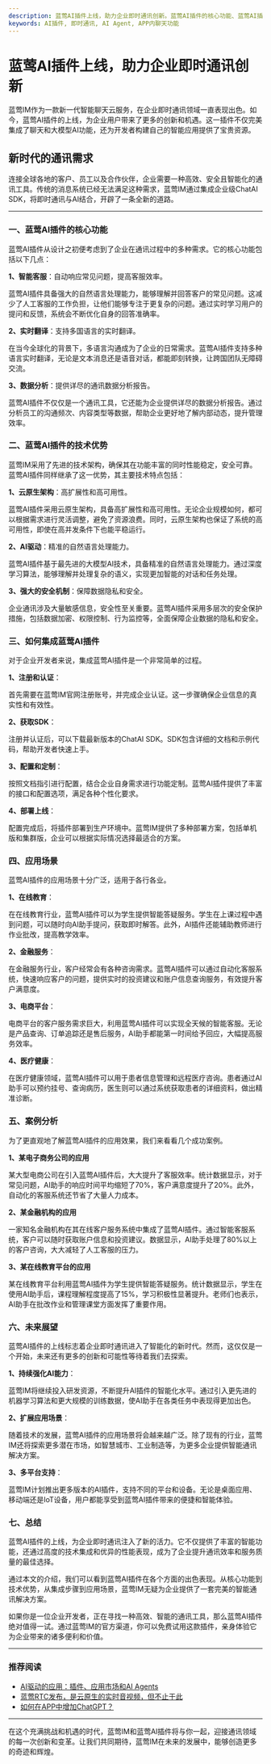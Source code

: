 ```yaml
---
description: 蓝莺AI插件上线，助力企业即时通讯创新。蓝莺AI插件的核心功能、蓝莺AI插件的技术优势、如何集成蓝莺AI插件、应用场景、案例分析、未来展望。
keywords: AI插件, 即时通讯, AI Agent, APP内聊天功能
---
```

# 蓝莺AI插件上线，助力企业即时通讯创新

蓝莺IM作为一款新一代智能聊天云服务，在企业即时通讯领域一直表现出色。如今，蓝莺AI插件的上线，为企业用户带来了更多的创新和机遇。这一插件不仅完美集成了聊天和大模型AI功能，还为开发者构建自己的智能应用提供了宝贵资源。

## 新时代的通讯需求

连接全球各地的客户、员工以及合作伙伴，企业需要一种高效、安全且智能化的通讯工具。传统的消息系统已经无法满足这种需求，蓝莺IM通过集成企业级ChatAI SDK，将即时通讯与AI结合，开辟了一条全新的道路。

---

### 一、蓝莺AI插件的核心功能

蓝莺AI插件从设计之初便考虑到了企业在通讯过程中的多种需求。它的核心功能包括以下几点：

**1、智能客服**：自动响应常见问题，提高客服效率。

蓝莺AI插件具备强大的自然语言处理能力，能够理解并回答客户的常见问题。这减少了人工客服的工作负担，让他们能够专注于更复杂的问题。通过实时学习用户的提问和反馈，系统会不断优化自身的回答准确率。

**2、实时翻译**：支持多国语言的实时翻译。

在当今全球化的背景下，多语言沟通成为了企业的日常需求。蓝莺AI插件支持多种语言实时翻译，无论是文本消息还是语音对话，都能即刻转换，让跨国团队无障碍交流。

**3、数据分析**：提供详尽的通讯数据分析报告。

蓝莺AI插件不仅仅是一个通讯工具，它还能为企业提供详尽的数据分析报告。通过分析员工的沟通频次、内容类型等数据，帮助企业更好地了解内部动态，提升管理效率。

### 二、蓝莺AI插件的技术优势

蓝莺IM采用了先进的技术架构，确保其在功能丰富的同时性能稳定，安全可靠。蓝莺AI插件同样继承了这一优势，其主要技术特点包括：

**1、云原生架构**：高扩展性和高可用性。

蓝莺AI插件采用云原生架构，具备高扩展性和高可用性。无论企业规模如何，都可以根据需求进行灵活调整，避免了资源浪费。同时，云原生架构也保证了系统的高可用性，即使在高并发条件下也能平稳运行。

**2、AI驱动**：精准的自然语言处理能力。

蓝莺AI插件基于最先进的大模型AI技术，具备精准的自然语言处理能力。通过深度学习算法，能够理解并处理复杂的语义，实现更加智能的对话和任务处理。

**3、强大的安全机制**：保障数据隐私和安全。

企业通讯涉及大量敏感信息，安全性至关重要。蓝莺AI插件采用多层次的安全保护措施，包括数据加密、权限控制、行为监控等，全面保障企业数据的隐私和安全。

### 三、如何集成蓝莺AI插件

对于企业开发者来说，集成蓝莺AI插件是一个非常简单的过程。

**1、注册和认证**：

首先需要在蓝莺IM官网注册账号，并完成企业认证。这一步骤确保企业信息的真实性和有效性。

**2、获取SDK**：

注册并认证后，可以下载最新版本的ChatAI SDK。SDK包含详细的文档和示例代码，帮助开发者快速上手。

**3、配置和定制**：

按照文档指引进行配置，结合企业自身需求进行功能定制。蓝莺AI插件提供了丰富的接口和配置选项，满足各种个性化要求。

**4、部署上线**：

配置完成后，将插件部署到生产环境中。蓝莺IM提供了多种部署方案，包括单机版和集群版，企业可以根据实际情况选择最适合的方案。

### 四、应用场景

蓝莺AI插件的应用场景十分广泛，适用于各行各业。

**1、在线教育**：

在在线教育行业，蓝莺AI插件可以为学生提供智能答疑服务。学生在上课过程中遇到问题，可以随时向AI助手提问，获取即时解答。此外，AI插件还能辅助教师进行作业批改，提高教学效率。

**2、金融服务**：

在金融服务行业，客户经常会有各种咨询需求。蓝莺AI插件可以通过自动化客服系统，快速响应客户的问题，提供实时的投资建议和账户信息查询服务，有效提升客户满意度。

**3、电商平台**：

电商平台的客户服务需求巨大，利用蓝莺AI插件可以实现全天候的智能客服。无论是产品查询、订单追踪还是售后服务，AI助手都能第一时间给予回应，大幅提高服务效率。

**4、医疗健康**：

在医疗健康领域，蓝莺AI插件可以用于患者信息管理和远程医疗咨询。患者通过AI助手可以预约挂号、查询病历，医生则可以通过系统获取患者的详细资料，做出精准诊断。

### 五、案例分析

为了更直观地了解蓝莺AI插件的应用效果，我们来看看几个成功案例。

**1、某电子商务公司的应用**

某大型电商公司在引入蓝莺AI插件后，大大提升了客服效率。统计数据显示，对于常见问题，AI助手的响应时间平均缩短了70%，客户满意度提升了20%。此外，自动化的客服系统还节省了大量人力成本。

**2、某金融机构的应用**

一家知名金融机构在其在线客户服务系统中集成了蓝莺AI插件。通过智能客服系统，客户可以随时获取账户信息和投资建议。数据显示，AI助手处理了80%以上的客户咨询，大大减轻了人工客服的压力。

**3、某在线教育平台的应用**

某在线教育平台利用蓝莺AI插件为学生提供智能答疑服务。统计数据显示，学生在使用AI助手后，课程理解程度提高了15%，学习积极性显著提升。老师们也表示，AI助手在批改作业和管理课堂方面发挥了重要作用。

### 六、未来展望

蓝莺AI插件的上线标志着企业即时通讯进入了智能化的新时代。然而，这仅仅是一个开始，未来还有更多的创新和可能性等待着我们去探索。

**1、持续强化AI能力**：

蓝莺IM将继续投入研发资源，不断提升AI插件的智能化水平。通过引入更先进的机器学习算法和更大规模的训练数据，使AI助手在各类任务中表现得更加出色。

**2、扩展应用场景**：

随着技术的发展，蓝莺AI插件的应用场景将会越来越广泛。除了现有的行业，蓝莺IM还将探索更多潜在市场，如智慧城市、工业制造等，为更多企业提供智能通讯解决方案。

**3、多平台支持**：

蓝莺IM计划推出更多版本的AI插件，支持不同的平台和设备。无论是桌面应用、移动端还是IoT设备，用户都能享受到蓝莺AI插件带来的便捷和智能体验。

### 七、总结

蓝莺AI插件的上线，为企业即时通讯注入了新的活力。它不仅提供了丰富的智能功能，还通过高度的技术集成和优异的性能表现，成为了企业提升通讯效率和服务质量的最佳选择。

通过本文的介绍，我们可以看到蓝莺AI插件在各个方面的出色表现。从核心功能到技术优势，从集成步骤到应用场景，蓝莺IM无疑为企业提供了一套完美的智能通讯解决方案。

如果你是一位企业开发者，正在寻找一种高效、智能的通讯工具，那么蓝莺AI插件绝对值得一试。通过蓝莺IM的官方渠道，你可以免费试用这款插件，亲身体验它为企业带来的诸多便利和价值。

---

### 推荐阅读

* [AI驱动的应用：插件、应用市场和AI Agents](articles/product-and-technologies/AI-Powered-Applications-Plugins-App-Store-and-AI-Agents.html)
* [蓝莺RTC发布，是云原生的实时音视频，但不止于此](articles/product-and-technologies/Lanying-RTC-Released-Real-Time-Audio-and-Video-that-Goes-Beyond-Cloud-Native.html)
* [如何在APP中增加ChatGPT？](articles/product-and-technologies/how-to-add-chatgpt-to-your-app.html)

---
在这个充满挑战和机遇的时代，蓝莺IM和蓝莺AI插件将与你一起，迎接通讯领域的每一次创新和变革。让我们共同期待，蓝莺IM在未来的发展中，能够创造更多的奇迹和辉煌。